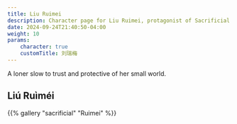 ```yaml
---
title: Liu Ruimei
description: Character page for Liu Ruimei, protagonist of Sacrificial
date: 2024-09-24T21:40:50-04:00
weight: 10
params:
    character: true
    customTitle: 刘瑞梅
---
```


A loner slow to trust and protective of her small world.

<!--more-->

## Liú Ruìméi

<section class="gallery">
{{% gallery "sacrificial" "Ruimei" %}}
</section>
